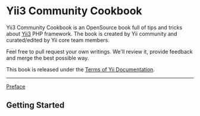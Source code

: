 # Yii3 Community Cookbook

Yii3 Community Cookbook is an OpenSource book full of tips and tricks about [Yii3](http://www.yiiframework.com/)
PHP framework. The book is created by Yii community and curated/edited by Yii core team members.

Feel free to pull request your own writings. We'll review it, provide feedback and merge the best possible way.

This book is released under the [Terms of Yii Documentation](http://www.yiiframework.com/doc/terms/).

---

[Preface](preface.md)

Getting Started
---------------

